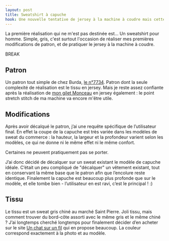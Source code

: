 ```yaml
---
layout: post
title: Sweatshirt à capuche
hook: Une nouvelle tentative de jersey à la machine à coudre mais cette fois-ci pas pour moi. Une première réalisation de vêtement pour homme !
---
```


La première réalisation qui ne m'est pas destinée est... Un sweatshirt pour homme. Simple, gris, c'est surtout l'occasion de réaliser mes premières modifications de patron, et de pratiquer le jersey à la machine à coudre. 

BREAK

## Patron

Un patron tout simple de chez Burda, [le n°7734][1]. Patron dont la seule complexité de réalisation est le tissu en jersey. Mais je reste assez confiante après la réalisation de [mon gilet Monceau][2] en jersey également : le point stretch stitch de ma machine va encore m'être utile.

## Modifications

Après avoir décalqué le patron, j’ai une requête spécifique de l’utilisateur final. En effet la coupe de la capuche est très variée dans les modèles de sweat du commerce : la hauteur, la largeur et la profondeur varient selon les modèles, ce qui ne donne ni le même effet ni le même confort.

Certaines ne peuvent pratiquement pas se porter.

J’ai donc décidé de décalquer sur un sweat existant le modèle de capuche idéale. C’était un peu compliqué de "décalquer" un vêtement existant, tout en conservant la même base que le patron afin que l’encolure reste identique. Finalement la capuche est beaucoup plus profonde que sur le modèle, et elle tombe bien - l’utilisateur en est ravi, c’est le principal ! :)

## Tissu

Le tissu est un sweat gris chiné au marché Saint Pierre. Joli tissu, mais comment trouver du bord-côte assorti avec le même gris et le même chiné ? J’ai longtemps cherché longtemps pour finalement décider d’en acheter sur le site [Un chat sur un fil][3] qui en propose beaucoup. La couleur correspond exactement à la photo et au modèle.

[1]:	http://amzn.to/2xaajYm
[2]:	/gilet-monceau/
[3]:	http://www.un-chat-sur-un-fil.fr/en/

